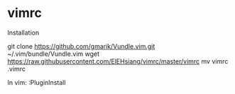vimrc
=====

Installation

git clone https://github.com/gmarik/Vundle.vim.git ~/.vim/bundle/Vundle.vim
wget https://raw.githubusercontent.com/ElEHsiang/vimrc/master/vimrc
mv vimrc .vimrc

In vim:
:PluginInstall



